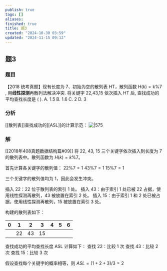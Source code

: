 ```yaml
---
publish: true
tags: []
aliases: 
finished: true
title: 题3
created: "2024-10-30 03:59"
updated: "2024-11-15 09:12"
---
```

## 题3
### 题目
【2018 统考真题】现有长度为 7、初始为空的散列表 HT，散列函数 $\mathrm{H}\left( \mathrm{k}\right)  = \mathrm{k}\% 7$ , 用**线性探测**再散列法解决冲突. 
将关键字 22,43,15 依次插入 HT 后, 查找成功的平均查找长度是 ( ).
A. 1.5 
B. 1.6 
C. 2 
D. 3
### 分析
[[散列表]]查找成功的[[ASL]]的计算示范：
![|575](https://img.hwenyi.live/202411151710439.webp)
### 解
[[2018年408真题数据结构篇#09]]
将 22, 43, 15 三个关键字依次插入到长度为 7 的散列表中。散列函数为 $H(k) = k \% 7$。

首先计算各关键字的散列值：
$22 \% 7 = 1$
$43 \% 7 = 1$
$15 \% 7 = 1$

三个关键字的散列值均为 1，因此会发生冲突。

插入 22：22 位于散列表的索引 1 处。
插入 43：由于索引 1 处已被 22 占据，使用线性探测再散列，43 被放置在索引 2 处。
插入 15：由于索引 1 和 2 处已被占据，使用线性探测再散列，15 被放置在索引 3 处。

构建的散列表如下：

| 0 | 1 | 2 | 3 | 4 | 5 | 6 |
|---|---|---|---|---|---|---|
|   | 22 | 43 | 15 |   |   |   |

查找成功的平均查找长度 ASL 计算如下：
查找 22：比较 1 次
查找 43：比较 2 次
查找 15：比较 3 次

假设查找每个关键字的概率相等，则 $ASL = (1+2+3)/3 = 2$
